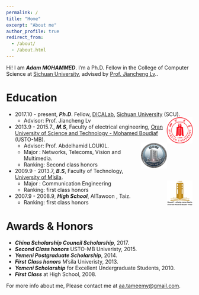```yaml
---
permalink: /
title: "Home"
excerpt: "About me"
author_profile: true
redirect_from: 
  - /about/
  - /about.html
---
```


Hi! I am **_Adam MOHAMMED_**. I’m a Ph.D. Fellow in the College of Computer Science at [Sichuan University](http://www.scu.edu.cn/), advised by [Prof. Jiancheng Lv](https://baike.baidu.com/item/%E5%90%95%E5%BB%BA%E6%88%90/12631172?fr=aladdin)..

Education
======
+ 2017.10 - present, **_Ph.D_**. Fellow, [DICALab](http://dicalab.cn/), [Sichuan University](http://www.scu.edu.cn/) (SCU). <img align="right" width="70" height="70" src="images/scu.png">
  - Advisor: Prof. Jiancheng Lv
+ 2013.9 - 2015.7., **_M.S_**, Faculty of electrical engineering, [Oran University of Science and Technology - Mohamed Boudiaf](https://www.univ-usto.dz/) (USTO-MB).
  - Advisor: Prof. Abdelhamid LOUKIL. <img align="right" width="70" height="70" src="images/ustomb.png">
  - Major : Networks, Telecoms, Vision and Multimedia.
  - Ranking: Second class honors
+ 2009.9 - 2013.7, **_B.S_**, Faculty of Technology, [University of M’sila](https://www.univ-msila.dz/en/).
  - Major : Communication Engineering <img align="right" width="70" height="70" src="images/msila.png">
  - Ranking: first class honors
+ 2007.9 - 2008.9, **_High School_**, AlTawoon , Taiz.
  - Ranking: first class honors

Awards & Honors
======
+ **_China Scholarship Council Scholarship_**, 2017.
+ **_Second Class honors_** USTO-MB Univeristy, 2015.
+ **_Yemeni Postgraduate Scholarship_**, 2014.
+ **_First Class honors_** M’sila Univeristy, 2013.
+ **_Yemeni Scholarship_** for Excellent Undergraduate Students, 2010.
+ **_First Class_** at High School, 2008.


For more info about me, Please contact me at aa.tameemy@gmail.com.


